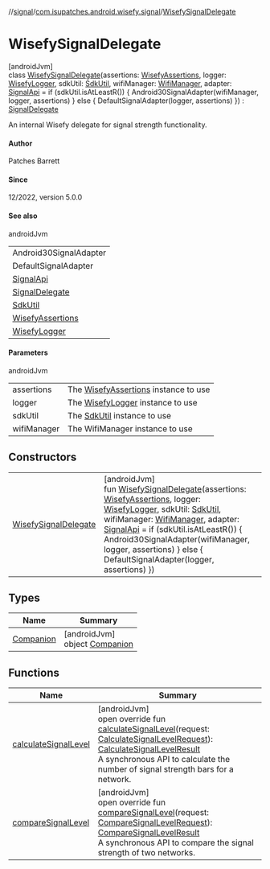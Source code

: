 //[signal](../../../index.md)/[com.isupatches.android.wisefy.signal](../index.md)/[WisefySignalDelegate](index.md)

# WisefySignalDelegate

[androidJvm]\
class [WisefySignalDelegate](index.md)(assertions: [WisefyAssertions](../../../../core/core/com.isupatches.android.wisefy.core.assertions/-wisefy-assertions/index.md), logger: [WisefyLogger](../../../../core/core/com.isupatches.android.wisefy.core.logging/-wisefy-logger/index.md), sdkUtil: [SdkUtil](../../../../core/core/com.isupatches.android.wisefy.core.util/-sdk-util/index.md), wifiManager: [WifiManager](https://developer.android.com/reference/kotlin/android/net/wifi/WifiManager.html), adapter: [SignalApi](../-signal-api/index.md) = if (sdkUtil.isAtLeastR()) {
        Android30SignalAdapter(wifiManager, logger, assertions)
    } else {
        DefaultSignalAdapter(logger, assertions)
    }) : [SignalDelegate](../-signal-delegate/index.md)

An internal Wisefy delegate for signal strength functionality.

#### Author

Patches Barrett

#### Since

12/2022, version 5.0.0

#### See also

androidJvm

| |
|---|
| Android30SignalAdapter |
| DefaultSignalAdapter |
| [SignalApi](../-signal-api/index.md) |
| [SignalDelegate](../-signal-delegate/index.md) |
| [SdkUtil](../../../../core/core/com.isupatches.android.wisefy.core.util/-sdk-util/index.md) |
| [WisefyAssertions](../../../../core/core/com.isupatches.android.wisefy.core.assertions/-wisefy-assertions/index.md) |
| [WisefyLogger](../../../../core/core/com.isupatches.android.wisefy.core.logging/-wisefy-logger/index.md) |

#### Parameters

androidJvm

| | |
|---|---|
| assertions | The [WisefyAssertions](../../../../core/core/com.isupatches.android.wisefy.core.assertions/-wisefy-assertions/index.md) instance to use |
| logger | The [WisefyLogger](../../../../core/core/com.isupatches.android.wisefy.core.logging/-wisefy-logger/index.md) instance to use |
| sdkUtil | The [SdkUtil](../../../../core/core/com.isupatches.android.wisefy.core.util/-sdk-util/index.md) instance to use |
| wifiManager | The WifiManager instance to use |

## Constructors

| | |
|---|---|
| [WisefySignalDelegate](-wisefy-signal-delegate.md) | [androidJvm]<br>fun [WisefySignalDelegate](-wisefy-signal-delegate.md)(assertions: [WisefyAssertions](../../../../core/core/com.isupatches.android.wisefy.core.assertions/-wisefy-assertions/index.md), logger: [WisefyLogger](../../../../core/core/com.isupatches.android.wisefy.core.logging/-wisefy-logger/index.md), sdkUtil: [SdkUtil](../../../../core/core/com.isupatches.android.wisefy.core.util/-sdk-util/index.md), wifiManager: [WifiManager](https://developer.android.com/reference/kotlin/android/net/wifi/WifiManager.html), adapter: [SignalApi](../-signal-api/index.md) = if (sdkUtil.isAtLeastR()) {         Android30SignalAdapter(wifiManager, logger, assertions)     } else {         DefaultSignalAdapter(logger, assertions)     }) |

## Types

| Name | Summary |
|---|---|
| [Companion](-companion/index.md) | [androidJvm]<br>object [Companion](-companion/index.md) |

## Functions

| Name | Summary |
|---|---|
| [calculateSignalLevel](calculate-signal-level.md) | [androidJvm]<br>open override fun [calculateSignalLevel](calculate-signal-level.md)(request: [CalculateSignalLevelRequest](../../com.isupatches.android.wisefy.signal.entities/-calculate-signal-level-request/index.md)): [CalculateSignalLevelResult](../../com.isupatches.android.wisefy.signal.entities/-calculate-signal-level-result/index.md)<br>A synchronous API to calculate the number of signal strength bars for a network. |
| [compareSignalLevel](compare-signal-level.md) | [androidJvm]<br>open override fun [compareSignalLevel](compare-signal-level.md)(request: [CompareSignalLevelRequest](../../com.isupatches.android.wisefy.signal.entities/-compare-signal-level-request/index.md)): [CompareSignalLevelResult](../../com.isupatches.android.wisefy.signal.entities/-compare-signal-level-result/index.md)<br>A synchronous API to compare the signal strength of two networks. |
